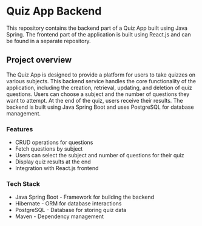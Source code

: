 # Quiz App Backend
This repository contains the backend part of a Quiz App built using Java Spring. The frontend part of the application is built using React.js and can be found in a separate repository.
## Project overview
The Quiz App is designed to provide a platform for users to take quizzes on various subjects. This backend service handles the core functionality of the application, including the creation, retrieval, updating, and deletion of quiz questions. Users can choose a subject and the number of questions they want to attempt. At the end of the quiz, users receive their results. The backend is built using Java Spring Boot and uses PostgreSQL for database management.
### Features
  - CRUD operations for questions
  - Fetch questions by subject
  - Users can select the subject and number of questions for their quiz
  - Display quiz results at the end
  - Integration with React.js frontend
### Tech Stack
  - Java Spring Boot - Framework for building the backend
  - Hibernate - ORM for database interactions
  - PostgreSQL - Database for storing quiz data
  - Maven - Dependency management

  
